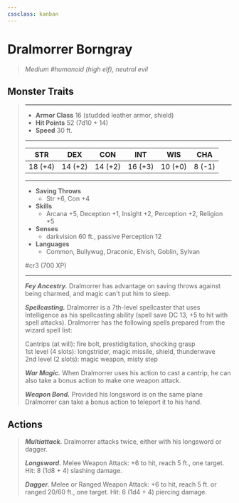```yaml
---
cssclass: kanban
---
```


# Dralmorrer Borngray
>*Medium #humanoid (high elf), neutral evil*
## Monster Traits
>___
>- **Armor Class** 16 (studded leather armor, shield)
>- **Hit Points** 52 (7d10 + 14)
>- **Speed** 30 ft.
>___
>|STR|DEX|CON|INT|WIS|CHA|
>|:---:|:---:|:---:|:---:|:---:|:---:|
>|18 (+4)|14 (+2)|14 (+2)|16 (+3)|10 (+0)|8 (-1)|
>___
>- **Saving Throws**
>	 - Str +6, Con +4
>- **Skills**
>	 - Arcana +5, Deception +1, Insight +2, Perception +2, Religion +5
>- **Senses**
>	 - darkvision 60 ft., passive Perception 12
>- **Languages**
>	 - Common, Bullywug, Draconic, Elvish, Goblin, Sylvan
>
> #cr3 (700 XP)
>___
>***Fey Ancestry.*** Dralmorrer has advantage on saving throws against being charmed, and magic can't put him to sleep.  
>
>***Spellcasting.*** Dralmorrer is a 7th-level spellcaster that uses Intelligence as his spellcasting ability (spell save DC 13, +5 to hit with spell attacks). Dralmorrer has the following spells prepared from the wizard spell list:  
>
>Cantrips (at will): fire bolt, prestidigitation, shocking grasp  
>1st level (4 slots): longstrider, magic missile, shield, thunderwave  
>2nd level (2 slots): magic weapon, misty step  
>
>
>***War Magic.*** When Dralmorrer uses his action to cast a cantrip, he can also take a bonus action to make one weapon attack.  
>
>***Weapon Bond.*** Provided his longsword is on the same plane Dralmorrer can take a bonus action to teleport it to his hand.  
>
## Actions
>***Multiattack.*** Dralmorrer attacks twice, either with his longsword or dagger.  
>
>***Longsword.*** Melee Weapon Attack: +6 to hit, reach 5 ft., one target. Hit: 8 (1d8 + 4) slashing damage.  
>
>***Dagger.*** Melee  or Ranged Weapon Attack: +6 to hit, reach 5 ft. or ranged 20/60 ft., one target. Hit: 6 (1d4 + 4) piercing damage.